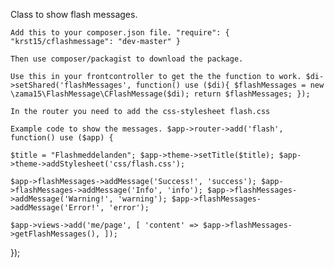 

Class to show flash messages.

    Add this to your composer.json file. "require": { "krst15/cflashmessage": "dev-master" }

    Then use composer/packagist to download the package.

    Use this in your frontcontroller to get the the function to work. $di->setShared('flashMessages', function() use ($di){ $flashMessages = new \zama15\FlashMessage\CFlashMessage($di); return $flashMessages; });

    In the router you need to add the css-stylesheet flash.css

    Example code to show the messages. $app->router->add('flash', function() use ($app) {

    $title = "Flashmeddelanden"; $app->theme->setTitle($title); $app->theme->addStylesheet('css/flash.css');

    $app->flashMessages->addMessage('Success!', 'success'); $app->flashMessages->addMessage('Info', 'info'); $app->flashMessages->addMessage('Warning!', 'warning'); $app->flashMessages->addMessage('Error!', 'error');

    $app->views->add('me/page', [ 'content' => $app->flashMessages->getFlashMessages(), ]);

});
